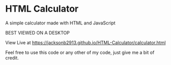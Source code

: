 # HTML Calculator
A simple calculator made with HTML and JavaScript

BEST VIEWED ON A DESKTOP

View Live at https://jacksonb2913.github.io/HTML-Calculator/calculator.html

Feel free to use this code or any other of my code, just give me a bit of credit.

